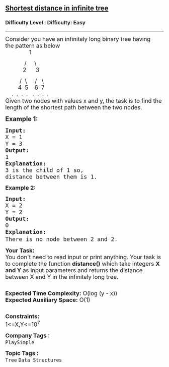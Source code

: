 <h2><a href="https://www.geeksforgeeks.org/problems/find-the-distance-between-two-nodes4402/1?page=1&category=Tree&company=Amazon,Google&status=unsolved&sortBy=submissions">Shortest distance in infinite tree</a></h2><h3>Difficulty Level : Difficulty: Easy</h3><hr><div class="problems_problem_content__Xm_eO"><p><span style="font-size:18px">Consider you have an infinitely long binary tree having the&nbsp;pattern as below<br>
&nbsp; &nbsp; &nbsp; &nbsp; &nbsp; &nbsp; &nbsp; &nbsp;1</span></p>

<p><span style="font-size:18px">&nbsp; &nbsp; &nbsp; &nbsp; &nbsp; &nbsp; /&nbsp; &nbsp; &nbsp;\<br>
&nbsp; &nbsp; &nbsp; &nbsp; &nbsp; &nbsp;2 &nbsp; &nbsp; &nbsp;3&nbsp;&nbsp;</span></p>

<p><span style="font-size:18px">&nbsp; &nbsp; &nbsp; &nbsp; &nbsp;/&nbsp; \&nbsp; &nbsp; &nbsp;/&nbsp; &nbsp;\<br>
&nbsp; &nbsp; &nbsp; &nbsp; 4&nbsp; 5 &nbsp; &nbsp;6 &nbsp;7<br>
&nbsp; &nbsp; .&nbsp; . &nbsp;. &nbsp;. &nbsp; . &nbsp;. &nbsp;.&nbsp; .&nbsp;<br>
Given two nodes with values x and y,&nbsp;the task is to find the length of the shortest path between the two nodes.</span></p>

<p><span style="font-size:20px"><strong>Example 1:</strong></span></p>

<pre><span style="font-size:18px"><strong>Input:</strong>
X = 1
Y = 3
<strong>Output:</strong>
1
<strong>Explanation:
</strong>3 is the child of 1 so, 
distance between them is 1.</span>
</pre>

<p><span style="font-size:18px"><strong>Example 2:</strong></span></p>

<pre><span style="font-size:18px"><strong>Input:</strong>
X = 2
Y = 2
<strong>Output:</strong>
0
<strong>Explanation:</strong>
There is no node between 2 and 2.</span><span style="font-size:20px">
</span></pre>

<p><span style="font-size:18px"><strong>Your Task: </strong><br>
You don't need to read input or print anything. Your task is to complete the function&nbsp;<strong>distance()</strong>&nbsp;which take&nbsp;integers&nbsp;<strong>X and Y</strong>&nbsp;as&nbsp;input parameters and returns the distance between X and Y in the infinitely&nbsp;long tree.</span><br>
&nbsp;</p>

<p><span style="font-size:18px"><strong>Expected Time Complexity:</strong> O(log (y - x))<br>
<strong>Expected Auxiliary Space:</strong> O(1)</span></p>

<p><br>
<span style="font-size:18px"><strong>Constraints:</strong><br>
1&lt;=X,Y&lt;=10<sup>7</sup></span></p>
</div><p><span style=font-size:18px><strong>Company Tags : </strong><br><code>PlaySimple</code>&nbsp;<br><p><span style=font-size:18px><strong>Topic Tags : </strong><br><code>Tree</code>&nbsp;<code>Data Structures</code>&nbsp;